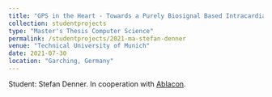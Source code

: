 ```yaml
---
title: "GPS in the Heart - Towards a Purely Biosignal Based Intracardiac Navigation System"
collection: studentprojects
type: "Master's Thesis Computer Science"
permalink: /studentprojects/2021-ma-stefan-denner
venue: "Technical University of Munich"
date: 2021-07-30
location: "Garching, Germany"
---
```

Student: Stefan Denner. In cooperation with [Ablacon](https://ablacon.com).

